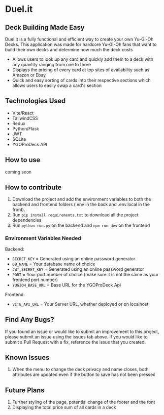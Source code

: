 # Duel.it

## Deck Building Made Easy

Duel.it is a fully functional and efficient way to create your own Yu-Gi-Oh Decks. This application was made for hardcore Yu-Gi-Oh fans that want to build their own decks and determine how much the deck costs

* Allows users to look up any card and quickly add them to a deck with any quantity ranging from one to three
* Displays the pricing of every card at top sites of availability such as Amazon or Ebay
* Quick and easy sorting of cards into their respective sections which allows users to easily swap a card's section

## Technologies Used
* Vite/React
* TailwindCSS
* Redux
* Python/Flask
* JWT
* SQLite
* YGOProDeck API

## How to use

coming soon

## How to contribute
1. Download the project and add the environment variables to both the backend and frontend folders (.env in the back and .env.local in the front).
2. Run ```pip install requirements.txt``` to download all the project dependencies
3. Run ```python run.py``` on the backend and ```npm run dev``` on the frontend

### Environment Variables Needed

Backend:
* ```SECRET_KEY``` = Generated using an online password generator
* ```DB_NAME``` = Your database name of choice
* ```JWT_SECRET_KEY``` = Generated using an online password generator
* ```PORT``` = Your port number of choice (make sure it is not the same as your frontend port number)
* ```YUGIOH_BASE_URL``` = Base URL for the YGOProDeck Api 

Frontend:
* ```VITE_API_URL``` = Your Server URL, whether deployed or on localhost

## Find Any Bugs?

If you found an issue or would like to submit an improvement to this project, please submit an issue using the issues tab above. If you would like to submit a Pull Request with a fix, reference the issue that you created.

## Known Issues
1. When the menu to change the deck privacy and name closes, both attributes are updated even if the button to save has not been pressed

## Future Plans
1. Further styling of the page, potential change of the footer and the font
2. Displaying the total price sum of all cards in a deck
